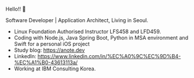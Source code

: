 Hello!! 👋

Software Developer | Application Architect, Living in Seoul.

* Linux Foundation Authorised Instructor LFS458 and LFD459.
* Coding with Node.js, Java Spring Boot, Python in MSA environment and Swift for a personal iOS project 
* Study blog: https://anote.dev
* LinkedIn: https://www.linkedin.com/in/%EC%A0%9C%EC%9D%B4-%EC%A1%B0-43613113a/
* Working at IBM Consulting Korea.
